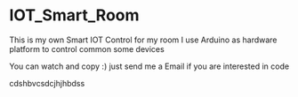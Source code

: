 # IOT_Smart_Room
This is my own Smart IOT Control for my room 
I use Arduino as hardware platform to control common some devices

You can watch and copy :) just send me a Email if you are interested in code 



cdshbvcsdcjhjhbdss
